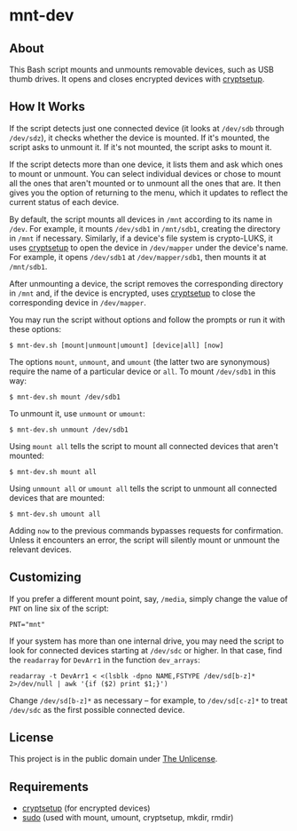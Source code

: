 # mnt-dev

## About

This Bash script mounts and unmounts removable devices, such as USB
thumb drives. It opens and closes encrypted devices with
[cryptsetup](https://gitlab.com/cryptsetup/cryptsetup/).

## How It Works

If the script detects just one connected device (it looks at
`/dev/sdb` through `/dev/sdz`), it checks whether the device is
mounted. If it's mounted, the script asks to unmount it. If it's not
mounted, the script asks to mount it.

If the script detects more than one device, it lists them and ask
which ones to mount or unmount. You can select individual devices or
chose to mount all the ones that aren't mounted or to unmount all the
ones that are. It then gives you the option of returning to the menu,
which it updates to reflect the current status of each device.

By default, the script mounts all devices in `/mnt` according to its
name in `/dev`. For example, it mounts `/dev/sdb1` in `/mnt/sdb1`,
creating the directory in `/mnt` if necessary. Similarly, if a
device's file system is crypto-LUKS, it uses
[cryptsetup](https://gitlab.com/cryptsetup/cryptsetup/) to open the
device in `/dev/mapper` under the device's name. For example, it opens
`/dev/sdb1` at `/dev/mapper/sdb1`, then mounts it at `/mnt/sdb1`.

After unmounting a device, the script removes the corresponding
directory in `/mnt` and, if the device is encrypted, uses
[cryptsetup](https://gitlab.com/cryptsetup/cryptsetup/) to close the
corresponding device in `/dev/mapper`.

You may run the script without options and follow the prompts or
run it with these options:

```
$ mnt-dev.sh [mount|unmount|umount] [device|all] [now]
```

The options `mount`, `unmount`, and `umount` (the latter two are
synonymous) require the name of a particular device or `all`. To mount
`/dev/sdb1` in this way:

```
$ mnt-dev.sh mount /dev/sdb1
```

To unmount it, use `unmount` or `umount`:

```
$ mnt-dev.sh unmount /dev/sdb1
```

Using `mount all` tells the script to mount all connected devices that
aren't mounted:

```
$ mnt-dev.sh mount all
```

Using `unmount all` or `umount all` tells the script to unmount all
connected devices that are mounted:

```
$ mnt-dev.sh umount all
```

Adding `now` to the previous commands bypasses requests for
confirmation. Unless it encounters an error, the script will silently
mount or unmount the relevant devices.

## Customizing

If you prefer a different mount point, say, `/media`, simply change
the value of `PNT` on line six of the script:

```
PNT="mnt"
```

If your system has more than one internal drive, you may need the
script to look for connected devices starting at `/dev/sdc` or higher.
In that case, find the `readarray` for `DevArr1` in the function
`dev_arrays`:

```
readarray -t DevArr1 < <(lsblk -dpno NAME,FSTYPE /dev/sd[b-z]* 2>/dev/null | awk '{if ($2) print $1;}')

```

Change `/dev/sd[b-z]*` as necessary – for example, to `/dev/sd[c-z]*`
to treat `/dev/sdc` as the first possible connected device.

## License

This project is in the public domain under [The
Unlicense](https://choosealicense.com/licenses/unlicense/).

## Requirements

* [cryptsetup](https://gitlab.com/cryptsetup/cryptsetup/) (for encrypted devices)
* [sudo](https://www.sudo.ws/) (used with mount, umount, cryptsetup, mkdir, rmdir)

